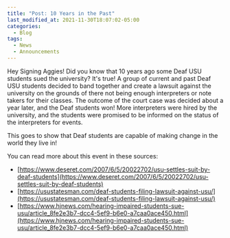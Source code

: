 ```yaml
---
title: "Post: 10 Years in the Past"
last_modified_at: 2021-11-30T18:07:02-05:00
categories:
  - Blog
tags:
  - News
  - Announcements
---
```


Hey Signing Aggies!
Did you know that 10 years ago some Deaf USU students sued the university?
It's true! A group of current and past Deaf USU students decided to band together and create a lawsuit against the university on the grounds of there not being enough interpreters or note takers for their classes.
The outcome of the court case was decided about a year later, and the Deaf students won! More interpreters were hired by the university, and the students were promised to be informed on the status of the interpreters for events.

This goes to show that Deaf students are capable of making change in the world they live in!

You can read more about this event in these sources:
* [https://www.deseret.com/2007/6/5/20022702/usu-settles-suit-by-deaf-students](https://www.deseret.com/2007/6/5/20022702/usu-settles-suit-by-deaf-students)
* [https://usustatesman.com/deaf-students-filing-lawsuit-against-usu/](https://usustatesman.com/deaf-students-filing-lawsuit-against-usu/)
* [https://www.hjnews.com/hearing-impaired-students-sue-usu/article_8fe2e3b7-dcc4-5ef9-b6e0-a7caa0ace450.html](https://www.hjnews.com/hearing-impaired-students-sue-usu/article_8fe2e3b7-dcc4-5ef9-b6e0-a7caa0ace450.html)
